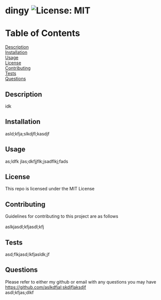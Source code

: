# dingy ![License: MIT](https://img.shields.io/badge/License-MIT-yellow.svg)</br>

# Table of Contents
<a href = 'https://github.com/EfSoren/c9-readmeGen/edit/main/README.md#description'> Description</a></br>
<a href = 'https://github.com/EfSoren/c9-readmeGen/edit/main/README.md#installation'> Installation</a></br>
<a href = 'https://github.com/EfSoren/c9-readmeGen/edit/main/README.md#usage'> Usage</a></br>
<a href = 'https://github.com/EfSoren/c9-readmeGen/edit/main/README.md#license'> License</a></br>
<a href = 'https://github.com/EfSoren/c9-readmeGen/edit/main/README.md#contributing'> Contributing</a></br>
<a href = 'https://github.com/EfSoren/c9-readmeGen/edit/main/README.md#tests'> Tests</a></br>
<a href = 'https://github.com/EfSoren/c9-readmeGen/edit/main/README.md#questions'> Questions</a></br>

## Description
idk

## Installation
asld;kfja;slkdjfl;kasdjf

## Usage
as;ldfk jlas;dkfjjflk;jsadflkj;fads

## License
This repo is licensed under the MIT License

## Contributing
Guidelines for contributing to this project are as follows </br>
</br>
aslkjasdl;kfjasdl;kfj

## Tests
asd;flkjasd;lkfjasldk;jf

## Questions
Please refer to either my github or email with any questions you may have</br>
https://github.com/aslkdfjal;skdjflaksdjf </br>
asdl;kfjas;dlkf</br>
